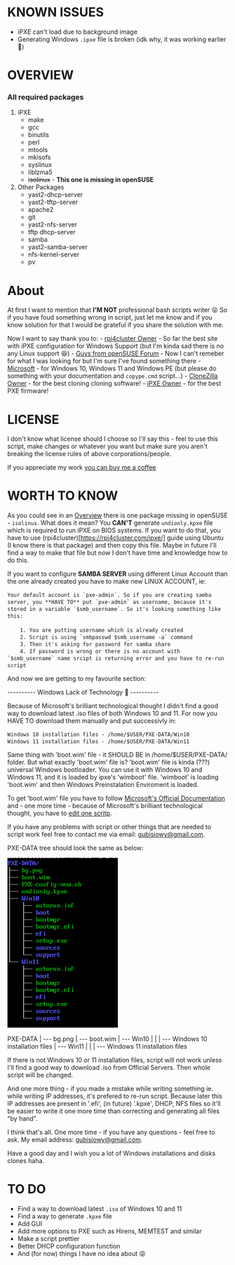 # KNOWN ISSUES
- iPXE can't load due to background image
- Generating Windows `.ipxe` file is broken (idk why, it was working earlier 🤔)

# OVERVIEW
### All required packages
1. iPXE
	- make
	- gcc
	- binutils
	- perl
	- mtools
	- mkisofs
	- syslinux
	- liblzma5
	- ~~isolinux~~ - **This one is missing in openSUSE**
2. Other Packages
	- yast2-dhcp-server 
	- yast2-tftp-server 
	- apache2 
	- git 
	- yast2-nfs-server 
	- tftp dhcp-server 
	- samba 
	- yast2-samba-server 
	- nfs-kernel-server 
	- pv

# About
At first I want to mention that **I'M NOT** professional bash scripts writer 😝 So if you have foud something wrong in script, just let me know and if you know solution for that I would be grateful if you share the solution with me.

Now I want to say thank you to:
	- [rpi4cluster Owner](https://rpi4cluster.com/) - So far the best site with iPXE configuration for Windows Support (but I'm kinda sad there is no any Linux support 😆)
	- [Guys from openSUSE Forum](https://forums.opensuse.org/) - Now I can't remeber for what I was looking for but I'm sure I've found something there
	- [Microsoft](https://www.microsoft.com) - for Windows 10, Windows 11 and Windows PE (but please do something with your documentation and `copype.cmd` script...)
	- [CloneZilla Owner](https://clonezilla.org/) - for the best cloning cloning software!
	- [iPXE Owner](ipxe.org) - for the best PXE firmware!

# LICENSE
I don't know what license should I choose so I'll say this - feel to use this script, make changes or whatever you want but make sure you aren't breaking the license rules of above corporations/people.

If you appreciate my work [you can buy me a coffee](https://help.buymeacoffee.com/en/)

# WORTH TO KNOW

As you could see in an [Overview](#overview) there is one package missing in openSUSE - `isolinux`. What does it mean? You **CAN'T** generate `undionly.kpxe` file which is required to run iPXE on BIOS systems. If you want to do that, you have to use (rpi4cluster)[https://rpi4cluster.com/ipxe/] guide using Ubuntu (I know there is that package) and then copy this file. Maybe in future I'll find a way to make that file but now I don't have time and knowledge how to do this.

If you want to configure **SAMBA SERVER** using different Linux Account than the one already created you have to make new LINUX ACCOUNT, ie:

	Your default account is `pxe-admin`. So if you are creating samba server, you **HAVE TO** put `pxe-admin` as username, because it's stored in a variable `$smb_username`. So it's looking something like this:

		1. You are putting username which is already created
		2. Script is using `smbpasswd $smb_username -a` command
		3. Then it's asking for password for samba share
		4. If password is wrong or there is no account with `$smb_username` name srcipt is returning error and you have to re-run script

And now we are getting to my favourite section:

---------- Windows Lack of Technology 🤣 ----------

Because of Microsoft's brilliant technological thought I didn't find a good way to download latest .iso files of both Windows 10 and 11. For now you HAVE TO download them manually and put successivly in:

	Windows 10 installation files - /home/$USER/PXE-DATA/Win10
	Windows 11 installation files - /home/$USER/PXE-DATA/Win11

Same thing with 'boot.wim' file - it SHOULD BE in /home/$USER/PXE-DATA/ folder. But what exactly 'boot.wim' file is? 
'boot.wim' file is kinda (???) universal Windows bootloader. You can use it with Windows 10 and Windows 11, and it is loaded by ipxe's 'wimboot' file. 'wimboot' is loading 'boot.wim' and then Windows Preinstalation Enviroment is loaded.

To get 'boot.wim' file you have to follow [Microsoft's Official Documentation](https://learn.microsoft.com/pl-pl/windows-hardware/manufacture/desktop/download-winpe--windows-pe?view=windows-11) and - one more time - because of Microsoft's brilliant technological thought, you have to [edit one scritp](https://777notes.wordpress.com/2013/10/21/winpe-the-following-processor-architecture-was-not-found-amd64/).

If you have any problems with script or other things that are needed to script work feel free to contact me via email: gubisiowy@gmail.com.

PXE-DATA tree should look the same as below:

![PXE-DATA TREE](image-1.png)

PXE-DATA
|
--- bg.png
|
--- boot.wim
|
--- Win10
|   |
|   --- Windows 10 installation files
|
--- Win11
|   |
|   --- Windows 11 installation files

If there is not Windows 10 or 11 installation files, script will not work unless I'll find a good way to download .iso from Official Servers. Then whole script will be changed.

And one more thing - if you made a mistake while writing something ie. while writing IP addresses, it's prefered to re-run script. Because later this IP addresses are present in '.efi', (in future) '.kpxe', DHCP, NFS files so it'll be easier to write it one more time than correcting and generating all files "by hand".

I think that's all. One more time - if you have any questions - feel free to ask. My email address: gubisiowy@gmail.com.

Have a good day and I wish you a lot of Windows installations and disks clones haha.

# TO DO
- Find a way to download latest `.iso` of Windows 10 and 11
- Find a way to generate `.kpxe` file
- Add GUI
- Add more options to PXE such as Hirens, MEMTEST and similar
- Make a script prettier
- Better DHCP configuration function
- And (for now) things I have no idea about 😝
